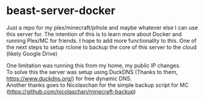 # beast-server-docker
Just a repo for my plex/minecraft/pihole and maybe whatever else I can use this server for.
The intention of this is to learn more about Docker and running Plex/MC for friends.
I hope to add more functionality to this. One of the next steps to setup rclone to backup the core of this server to the cloud (likely Google Drive)


One limitation was running this from my home, my public IP changes. <br>To solve this the server was setup using DuckDNS (Thanks to them, https://www.duckdns.org/) for free dynamic DNS.
<br>Another thanks goes to Nicolaschan for the simple backup script for MC (https://github.com/nicolaschan/minecraft-backup)
